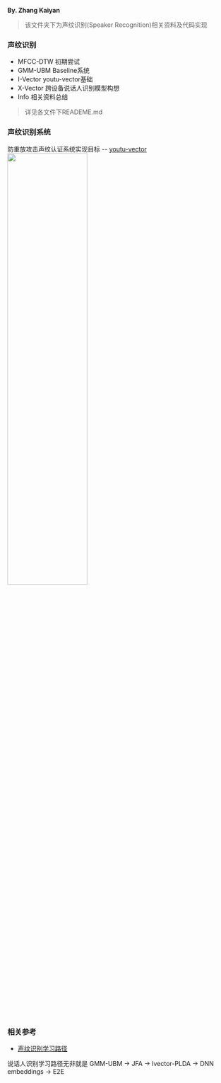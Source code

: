 **By. Zhang Kaiyan**  

>该文件夹下为声纹识别(Speaker Recognition)相关资料及代码实现  

### 声纹识别  

- MFCC-DTW 初期尝试
- GMM-UBM Baseline系统
- I-Vector youtu-vector基础
- X-Vector 跨设备说话人识别模型构想
- Info 相关资料总结

>详见各文件下READEME.md

### 声纹识别系统

防重放攻击声纹认证系统实现目标 -- [youtu-vector](https://blog.csdn.net/jojozhangju/article/details/78637118)  
<img src="https://img-blog.csdn.net/20171126141616746?watermark/2/text/aHR0cDovL2Jsb2cuY3Nkbi5uZXQvam9qb3poYW5nanU=/font/5a6L5L2T/fontsize/400/fill/I0JBQkFCMA==/dissolve/70/gravity/Center" height="50%" width="60%">

### 相关参考

- [声纹识别学习路径](https://blog.csdn.net/robingao1994/article/details/82659005)

说话人识别学习路径无非就是 GMM-UBM -> JFA -> Ivector-PLDA -> DNN embeddings -> E2E